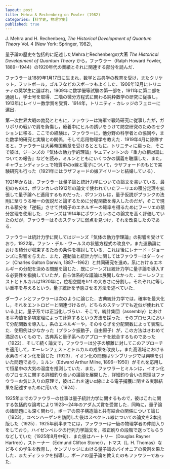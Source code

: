 ```yaml
---
layout: post
title: Mehra & Rechenberg on Fowler (1982)
categories: [科学史, 物理学史]
published: true
---
```


J. Mehra and H. Rechenberg, _The Historical Development of Quantum Theory_ Vol. 4 (New York: Springer, 1982), 

量子論の歴史を包括的に記述したMehraとRechenbergの大著 _The Historical Development of Quantum Theory_ から，ファウラー（Ralph Howard Fowler, 1889--1944）の1920年代の業績とそれに関連する部分を読んだ．

ファウラーは1889年1月17日に生まれ，数学と古典学の教育を受け，またクリケット，フットボール，ゴルフなどのスポーツもよくした．1906年12月にトリニティの奨学生に選ばれ，1909年に数学優等試験の第一部を，1911年に第二部を通過し，学士号を取得．二階の微分方程式に関わる純粋数学の研究に従事し，1913年にレイリー数学賞を受賞．1914年，トリニティ・カレッジのフェローに選出．

第一次世界大戦の勃発とともに，ファウラーは海軍で戦時研究に従事したが，ガリポリの戦いで肩を負傷し，療養中にヒルの誘いをうけて防空研究のためのセクションに移る．ここでの経験は，ファウラーに，他分野の科学者との協同や，また数学的研究と実験との関係，そして応用物理学を教えた．1919年4月に除隊すると，ファウラーは大英帝国勲章を受けるとともに，トリニティに戻った．そこで彼は，ジーンズの『気体の動力学的理論』やエディントンの『重力の相対論についての報告』などを読み，ミルンとともにいくつかの講義を聴講した．また，キャヴェンディッシュで物質中のα線と電子について，ラザフォードのもとで実験研究も行った（1921年にはラザフォードの娘アイリーンと結婚している）．

1921年からは，ファウラーは量子論と統計力学についての論文を書いている．最初のものは，ポワンカレの1912年の論文で使われていたフーリエの積分定理を拡張して量子論へと適用するものだった．ポワンカレは，量子仮説がプランクの法則に至りうる唯一の仮説だと論ずるために分配関数を導入したのだが，そこで現れる積分を「逆転」させて共鳴子のエネルギーの確率を得るためにフーリエの積分定理を使用した．ジーンズは1914年にポワンカレのこの論文を高く評価していたのだが，ファウラーはそのステップに弱点を見つけ，それを改良したのである．

ファウラーは統計力学に関してはジーンズ『気体の動力学理論』の影響を受けており，1922年，ファン・デル・ワールスの状態方程式の改良や，また運動論における積分が収束するための条件を検討している．これは後にレナード・ジョーンズに影響を与えた．また，運動論と統計力学に関してはファウラーはダーウィン（Charles Galton Darwin, 1887--1962）と共同研究を進め，系におけるエネルギーの分配を決める問題を論じた．既にジーンズは統計力学に量子論を導入する必要性を指摘していたが，自ら体系的な議論は展開しなかった．エーレンフェストとトルカルは1920年に，位相空間をh^f の大きさに分割し，それぞれに等しい重率を与えるという，量子統計を予感させる方法を述べていた．

ダーウィンとファウラーは次のように論じた．古典統計力学では，確率を最大化し，それをエントロピーと関連づけるが，どちらのステップでも近似が使われている上に，量子系では正当化しづらい．そこで，統計集団（assembly）における平均値を多項定理によって計算するという方法を採った．そのプロセスにおいて分配関数を導入し，系のエネルギーや，そのゆらぎを分配関数によって表現した．使用例は少なかった（プランク振動子，自由原子）が，この方法はきわめて満足のいくもので，古典系と量子系へのアプローチを統合するものであった（1922）．そして続く論文で，ファウラーは分子の解離に対してこのアプローチを適用して，エーレンフェストとトルカルの成果を改良し，また高温域における水素のイオン化を論じた（1923）．イオン化の問題はケンブリッジでは興味を引いた問題であり，ミルン（Edward Arthur Milne, 1896--1950）がそれを応用して恒星中の大気の温度を推測していた．また，ファウラーとミルンは，イオン化のプロセスに関する詳細釣り合いの議論を展開した．詳細釣り合いの原理はファウラーお気に入りの原理で，彼はこれを速いα線による電子捕獲に関する実験結果を記述するために用いた（1924）．

1925年までのファウラーの仕事は量子統計力学に関するもので，彼はこれに関する包括的な論考により1923〜24年のアダムズ賞を受賞した．同時に，量子論の諸問題にも深く関わり，ボーアの原子構造論と共有結合の関係について論じ（1923），コペンハーゲンを訪問した後はスペクトル線についての論文を2本出版した（1925）．1925年前半までには，ファウラーは一級の物理学者の仲間入りをしており，ハイゼンベルクの行列力学論文を，校正刷りの段階で送ってもらうなどしていた（1925年8月中旬）．また彼はハートリー（Douglas Rayner Hartree），ストーナー（Edmund Clifton Stoner），トマス（L. H. Thomas）など多くの学生を教育し，ケンブリッジにおける量子論のパイオニアの役割を果たした．またディラックを指導し，ボーアの量子論を教えたのもファウラーであった．


